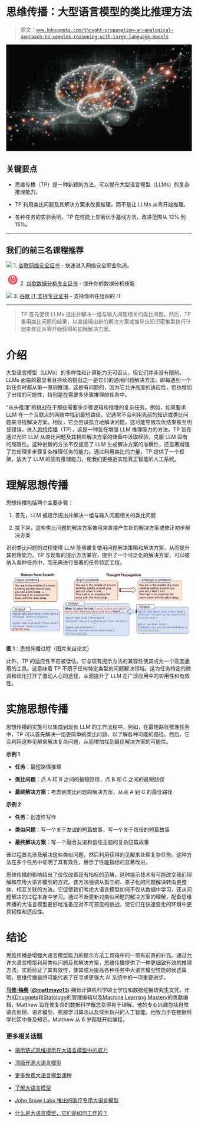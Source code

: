 # 思维传播：大型语言模型的类比推理方法

> 原文：[`www.kdnuggets.com/thought-propagation-an-analogical-approach-to-complex-reasoning-with-large-language-models`](https://www.kdnuggets.com/thought-propagation-an-analogical-approach-to-complex-reasoning-with-large-language-models)

![思维传播：大型语言模型的类比推理方法](img/0312168e6257c21dcf33fe00142a7d83.png)

## 关键要点

+   思维传播（TP）是一种新颖的方法，可以提升大型语言模型（LLMs）的复杂推理能力。

+   TP 利用类比问题及其解决方案来改善推理，而不是让 LLMs 从零开始推理。

+   各种任务的实验表明，TP 在性能上显著优于基线方法，改进范围从 12% 到 15%。

* * *

## 我们的前三名课程推荐

![](img/0244c01ba9267c002ef39d4907e0b8fb.png) 1\. [谷歌网络安全证书](https://www.kdnuggets.com/google-cybersecurity) - 快速进入网络安全职业轨道。

![](img/e225c49c3c91745821c8c0368bf04711.png) 2\. [谷歌数据分析专业证书](https://www.kdnuggets.com/google-data-analytics) - 提升你的数据分析技能

![](img/0244c01ba9267c002ef39d4907e0b8fb.png) 3\. [谷歌 IT 支持专业证书](https://www.kdnuggets.com/google-itsupport) - 支持你所在组织的 IT

* * *

> TP 首先促使 LLMs 提出并解决一组与输入问题相关的类比问题。然后，TP 重用类比问题的结果，以直接得出新的解决方案或推导出知识密集型执行计划来修正从零开始获得的初始解决方案。

# 介绍

大型语言模型（LLMs）的多样性和计算能力无可否认，但它们并非没有限制。LLMs 面临的最显著且持续的挑战之一是它们的通用问题解决方法，即每遇到一个新任务时都从第一原则推理。这是有问题的，因为它允许高度的适应性，但也增加了出错的可能性，特别是在需要多步骤推理的任务中。

“从头推理”的挑战在于那些需要多步骤逻辑和推理的复杂任务。例如，如果要求 LLM 在一个互联点的网络中找到最短路径，它通常不会利用先前的知识或类比问题来寻找解决方案。相反，它会尝试孤立地解决问题，这可能导致次优结果甚至明显错误。进入[思想传播](https://arxiv.org/abs/2310.03965v2)（TP），这是一种旨在增强 LLM 推理能力的方法。TP 旨在通过允许 LLM 从类比问题及其相应解决方案的储备中汲取经验，克服 LLM 固有的局限性。这种创新的方法不仅提高了 LLM 生成解决方案的准确性，还显著增强了其处理多步骤复杂推理任务的能力。通过利用类比的力量，TP 提供了一个框架，放大了 LLM 的固有推理能力，使我们更接近实现真正智能的人工系统。

# 理解思想传播

思想传播包括两个主要步骤：

1.  首先，LLM 被提示提出并解决一组与输入问题相关的类比问题

1.  接下来，这些类比问题的解决方案被用来直接产生新的解决方案或修正初步解决方案

识别类比问题的过程使得 LLM 能够重复使用问题解决策略和解决方案，从而提升其推理能力。TP 与现有的提示方法兼容，提供了一个可泛化的解决方案，可以被纳入各种任务中，而无需进行显著的任务特定工程。

![思想传播过程](img/fbbafecf6b71c1e84f2fc31deef5317b.png)

**图 1**：思想传播过程（图片来自论文）

此外，TP 的适应性不应被低估。它与现有提示方法的兼容性使其成为一个高度通用的工具。这意味着 TP 不限于任何特定类型的问题解决领域。这为任务特定的微调和优化打开了激动人心的途径，从而提升了 LLM 在广泛应用中的实用性和有效性。

# 实施思想传播

思想传播的实施可以集成到现有 LLM 的工作流程中。例如，在最短路径推理任务中，TP 可以首先解决一组更简单的类比问题，以了解各种可能的路径。然后，它会利用这些见解来解决复杂问题，从而增加找到最佳解决方案的可能性。

**示例 1**

+   **任务**：最短路径推理

+   **类比问题**：点 A 和 B 之间的最短路径，点 B 和 C 之间的最短路径

+   **最终解决方案**：考虑到类比问题的解决方案，从点 A 到 C 的最佳路径

**示例 2**

+   **任务**：创造性写作

+   **类似问题**：写一个关于友谊的短篇故事，写一个关于信任的短篇故事

+   **最终解决方案**：写一个融合友谊和信任主题的复杂短篇故事

该过程首先涉及解决这些类似问题，然后利用获得的见解来处理复杂任务。这种方法在多个任务中证明了其有效性，展示了性能指标的显著改进。

思维传播的影响超出了仅仅改善现有指标的范畴。这种提示技术有可能改变我们理解和应用大语言模型的方式。该方法强调从孤立的、原子化的问题解决转向更整体、相互关联的方法。它促使我们考虑大语言模型如何不仅从数据中学习，还从问题解决的过程本身中学习。通过不断更新对类似问题的解决方案的理解，配备思维传播的大语言模型更好地准备应对不可预见的挑战，使它们在快速变化的环境中更具韧性和适应性。

# 结论

思维传播是增强大语言模型能力的提示方法工具箱中的一项有前景的补充。通过允许大语言模型利用类似问题及其解决方案，思维传播提供了一种更细致有效的推理方法。实验验证了其有效性，使其成为提高各种任务中大语言模型性能的候选策略。思维传播最终可能代表了在寻求更强大 AI 系统中的一项重要进步。

[](https://www.linkedin.com/in/mattmayo13/)****[马修·梅奥](https://www.kdnuggets.com/wp-content/uploads/./profile-pic.jpg)**** ([**@mattmayo13**](https://twitter.com/mattmayo13)) 拥有计算机科学硕士学位和数据挖掘研究生文凭。作为[KDnuggets](https://www.kdnuggets.com/)和[Statology](https://www.statology.org/)的管理编辑以及[Machine Learning Mastery](https://machinelearningmastery.com/)的贡献编辑，Matthew 旨在使复杂的数据科学概念变得易于理解。他的专业兴趣包括自然语言处理、语言模型、机器学习算法以及探索新兴的人工智能。他致力于在数据科学社区中普及知识。Matthew 从 6 岁起就开始编程。

### 更多相关话题

+   [揭示链式思维提示在大语言模型中的威力](https://www.kdnuggets.com/2023/07/power-chain-thought-prompting-large-language-models.html)

+   [顶级开源大语言模型](https://www.kdnuggets.com/2022/09/john-snow-top-open-source-large-language-models.html)

+   [更多免费大语言模型课程](https://www.kdnuggets.com/2023/06/free-courses-large-language-models.html)

+   [了解大语言模型](https://www.kdnuggets.com/2023/03/learn-large-language-models.html)

+   [John Snow Labs 推出的医疗专用大语言模型](https://www.kdnuggets.com/2023/04/john-snow-introducing-healthcare-specific-large-language-models-john-snow-labs.html)

+   [什么是大语言模型，它们是如何工作的？](https://www.kdnuggets.com/2023/05/large-language-models-work.html)
